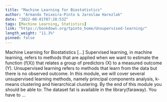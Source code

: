 ```yaml
---
title: "Machine Learning for Biostatistics"
author: "Armando Teixeira-Pinto & Jaroslaw Harezlak"
date: "2022-08-01T07:28:53Z"
tags: [Machine Learning, Statistics]
link: "https://bookdown.org/tpinto_home/Unsupervised-learning/"
length_weight: "11.3%"
pinned: false
---
```


Machine Learning for Biostatistics [...] Supervised learning, in machine learning, refers to methods that are applied
when we want to estimate the function \(f(X)\)
that relates a group of predictors \(X\) to a measured outcome \(Y\).
Unsupervised learning refers to methods that learn from the data but
there is no observed outcome. In this module, we will cover several unsupervised learning methods, namely
principal components analysis, k-means clustering and hierarchical clustering. By the end of this module you should be able to: The dataset fat is available in the library(faraway). You have to ...
